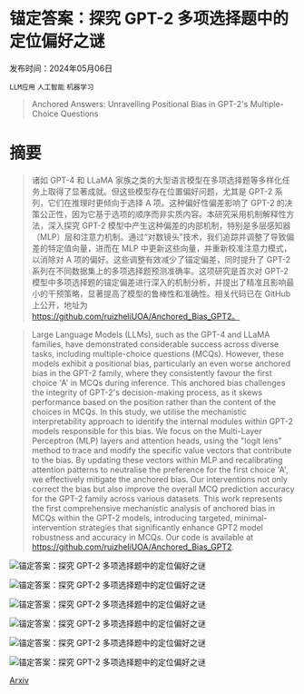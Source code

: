 # 锚定答案：探究 GPT-2 多项选择题中的定位偏好之谜

发布时间：2024年05月06日

`LLM应用` `人工智能` `机器学习`

> Anchored Answers: Unravelling Positional Bias in GPT-2's Multiple-Choice Questions

# 摘要

> 诸如 GPT-4 和 LLaMA 家族之类的大型语言模型在多项选择题等多样化任务上取得了显著成就。但这些模型存在位置偏好问题，尤其是 GPT-2 系列，它们在推理时更倾向于选择 A 项。这种偏好性偏差影响了 GPT-2 的决策公正性，因为它基于选项的顺序而非实质内容。本研究采用机制解释性方法，深入探究 GPT-2 模型中产生这种偏差的内部机制，特别是多层感知器（MLP）层和注意力机制。通过“对数镜头”技术，我们追踪并调整了导致偏差的特定值向量，进而在 MLP 中更新这些向量，并重新校准注意力模式，以消除对 A 项的偏好。这些调整有效减少了锚定偏差，同时提升了 GPT-2 系列在不同数据集上的多项选择题预测准确率。这项研究是首次对 GPT-2 模型中多项选择题的锚定偏差进行深入的机制分析，并提出了精准且影响最小的干预策略，显著提高了模型的鲁棒性和准确性。相关代码已在 GitHub 上公开，地址为 https://github.com/ruizheliUOA/Anchored_Bias_GPT2。

> Large Language Models (LLMs), such as the GPT-4 and LLaMA families, have demonstrated considerable success across diverse tasks, including multiple-choice questions (MCQs). However, these models exhibit a positional bias, particularly an even worse anchored bias in the GPT-2 family, where they consistently favour the first choice 'A' in MCQs during inference. This anchored bias challenges the integrity of GPT-2's decision-making process, as it skews performance based on the position rather than the content of the choices in MCQs. In this study, we utilise the mechanistic interpretability approach to identify the internal modules within GPT-2 models responsible for this bias. We focus on the Multi-Layer Perceptron (MLP) layers and attention heads, using the "logit lens" method to trace and modify the specific value vectors that contribute to the bias. By updating these vectors within MLP and recalibrating attention patterns to neutralise the preference for the first choice 'A', we effectively mitigate the anchored bias. Our interventions not only correct the bias but also improve the overall MCQ prediction accuracy for the GPT-2 family across various datasets. This work represents the first comprehensive mechanistic analysis of anchored bias in MCQs within the GPT-2 models, introducing targeted, minimal-intervention strategies that significantly enhance GPT2 model robustness and accuracy in MCQs. Our code is available at https://github.com/ruizheliUOA/Anchored_Bias_GPT2.

![锚定答案：探究 GPT-2 多项选择题中的定位偏好之谜](../../..//opt/data/Projects/HuggingArxiv/paper_images/2405.03205/x1.png)

![锚定答案：探究 GPT-2 多项选择题中的定位偏好之谜](../../..//opt/data/Projects/HuggingArxiv/paper_images/2405.03205/anchor.png)

![锚定答案：探究 GPT-2 多项选择题中的定位偏好之谜](../../..//opt/data/Projects/HuggingArxiv/paper_images/2405.03205/x2.png)

![锚定答案：探究 GPT-2 多项选择题中的定位偏好之谜](../../..//opt/data/Projects/HuggingArxiv/paper_images/2405.03205/x3.png)

![锚定答案：探究 GPT-2 多项选择题中的定位偏好之谜](../../..//opt/data/Projects/HuggingArxiv/paper_images/2405.03205/x4.png)

![锚定答案：探究 GPT-2 多项选择题中的定位偏好之谜](../../..//opt/data/Projects/HuggingArxiv/paper_images/2405.03205/x5.png)

[Arxiv](https://arxiv.org/abs/2405.03205)